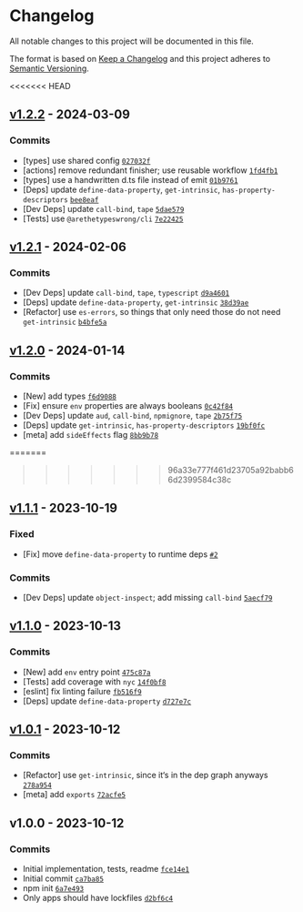 # Changelog

All notable changes to this project will be documented in this file.

The format is based on [Keep a Changelog](https://keepachangelog.com/en/1.0.0/)
and this project adheres to [Semantic Versioning](https://semver.org/spec/v2.0.0.html).

<<<<<<< HEAD
## [v1.2.2](https://github.com/ljharb/set-function-length/compare/v1.2.1...v1.2.2) - 2024-03-09

### Commits

- [types] use shared config [`027032f`](https://github.com/ljharb/set-function-length/commit/027032fe9cc439644a07248ea6a8d813fcc767cb)
- [actions] remove redundant finisher; use reusable workflow [`1fd4fb1`](https://github.com/ljharb/set-function-length/commit/1fd4fb1c58bd5170f0dcff7e320077c0aa2ffdeb)
- [types] use a handwritten d.ts file instead of emit [`01b9761`](https://github.com/ljharb/set-function-length/commit/01b9761742c95e1118e8c2d153ce2ae43d9731aa)
- [Deps] update `define-data-property`, `get-intrinsic`, `has-property-descriptors` [`bee8eaf`](https://github.com/ljharb/set-function-length/commit/bee8eaf7749f325357ade85cffeaeef679e513d4)
- [Dev Deps] update `call-bind`, `tape` [`5dae579`](https://github.com/ljharb/set-function-length/commit/5dae579fdc3aab91b14ebb58f9c19ee3f509d434)
- [Tests] use `@arethetypeswrong/cli` [`7e22425`](https://github.com/ljharb/set-function-length/commit/7e22425d15957fd3d6da0b6bca4afc0c8d255d2d)

## [v1.2.1](https://github.com/ljharb/set-function-length/compare/v1.2.0...v1.2.1) - 2024-02-06

### Commits

- [Dev Deps] update `call-bind`, `tape`, `typescript` [`d9a4601`](https://github.com/ljharb/set-function-length/commit/d9a460199c4c1fa37da9ebe055e2c884128f0738)
- [Deps] update `define-data-property`, `get-intrinsic` [`38d39ae`](https://github.com/ljharb/set-function-length/commit/38d39aed13a757ed36211d5b0437b88485090c6b)
- [Refactor] use `es-errors`, so things that only need those do not need `get-intrinsic` [`b4bfe5a`](https://github.com/ljharb/set-function-length/commit/b4bfe5ae0953b906d55b85f867eca5e7f673ebf4)

## [v1.2.0](https://github.com/ljharb/set-function-length/compare/v1.1.1...v1.2.0) - 2024-01-14

### Commits

- [New] add types [`f6d9088`](https://github.com/ljharb/set-function-length/commit/f6d9088b9283a3112b21c6776e8bef6d1f30558a)
- [Fix] ensure `env` properties are always booleans [`0c42f84`](https://github.com/ljharb/set-function-length/commit/0c42f84979086389b3229e1b4272697fd352275a)
- [Dev Deps] update `aud`, `call-bind`, `npmignore`, `tape` [`2b75f75`](https://github.com/ljharb/set-function-length/commit/2b75f75468093a4bb8ce8ca989b2edd2e80d95d1)
- [Deps] update `get-intrinsic`, `has-property-descriptors` [`19bf0fc`](https://github.com/ljharb/set-function-length/commit/19bf0fc4ffaa5ad425acbfa150516be9f3b6263a)
- [meta] add `sideEffects` flag [`8bb9b78`](https://github.com/ljharb/set-function-length/commit/8bb9b78c11c621123f725c9470222f43466c01d0)

=======
>>>>>>> 96a33e777f461d23705a92babb66d2399584c38c
## [v1.1.1](https://github.com/ljharb/set-function-length/compare/v1.1.0...v1.1.1) - 2023-10-19

### Fixed

- [Fix] move `define-data-property` to runtime deps [`#2`](https://github.com/ljharb/set-function-length/issues/2)

### Commits

- [Dev Deps] update `object-inspect`; add missing `call-bind` [`5aecf79`](https://github.com/ljharb/set-function-length/commit/5aecf79e7d6400957a5d9bd9ac20d4528908ca18)

## [v1.1.0](https://github.com/ljharb/set-function-length/compare/v1.0.1...v1.1.0) - 2023-10-13

### Commits

- [New] add `env` entry point [`475c87a`](https://github.com/ljharb/set-function-length/commit/475c87aa2f59b700aaed589d980624ec596acdcb)
- [Tests] add coverage with `nyc` [`14f0bf8`](https://github.com/ljharb/set-function-length/commit/14f0bf8c145ae60bf14a026420a06bb7be132c36)
- [eslint] fix linting failure [`fb516f9`](https://github.com/ljharb/set-function-length/commit/fb516f93c664057138c53559ef63c8622a093335)
- [Deps] update `define-data-property` [`d727e7c`](https://github.com/ljharb/set-function-length/commit/d727e7c6c9a40d7bf26797694e500ea68741feea)

## [v1.0.1](https://github.com/ljharb/set-function-length/compare/v1.0.0...v1.0.1) - 2023-10-12

### Commits

- [Refactor] use `get-intrinsic`, since it‘s in the dep graph anyways [`278a954`](https://github.com/ljharb/set-function-length/commit/278a954a06cd849051c569ff7aee56df6798933e)
- [meta] add `exports` [`72acfe5`](https://github.com/ljharb/set-function-length/commit/72acfe5a0310071fb205a72caba5ecbab24336a0)

## v1.0.0 - 2023-10-12

### Commits

- Initial implementation, tests, readme [`fce14e1`](https://github.com/ljharb/set-function-length/commit/fce14e17586460e4f294405173be72b6ffdf7e5f)
- Initial commit [`ca7ba85`](https://github.com/ljharb/set-function-length/commit/ca7ba857c7c283f9d26e21f14e71cd388f2cb722)
- npm init [`6a7e493`](https://github.com/ljharb/set-function-length/commit/6a7e493927736cebcaf5c1a84e69b8e6b7b744d8)
- Only apps should have lockfiles [`d2bf6c4`](https://github.com/ljharb/set-function-length/commit/d2bf6c43de8a51b02a0aa53e8d62cb50c4a2b0da)
